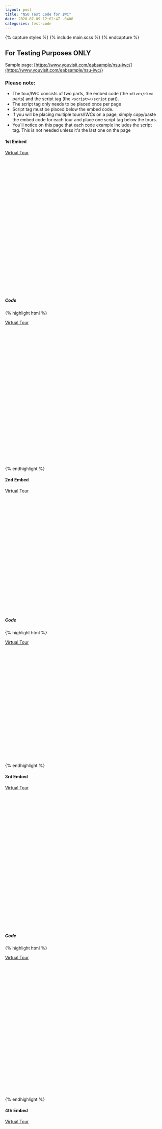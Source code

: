 ```yaml
---
layout: post
title: "NSU Test Code for IWC"
date: 2020-07-09 12:02:47 -0400
categories: test-code
---
```


{% capture styles %}
{% include main.scss %}
{% endcapture %}

<style>
{{ styles | scssify }}
</style>

## For Testing Purposes ONLY

Sample page: [https://www.youvisit.com/eabsample/nsu-iwc/](https://www.youvisit.com/eabsample/nsu-iwc/)

### Please note:

- The tour/IWC consists of two parts, the embed code (the `<div></div>` parts) and the script tag (the `<script></script` part).
- The script tag only needs to be placed once per page
- Script tag must be placed below the embed code.
- If you will be placing multiple tours/IWCs on a page, simply copy/paste the embed code for each tour and place one script tag below the tours.
- You'll notice on this page that each code example includes the script tag. This is not needed unless it's the last one on the page

#### 1st Embed

<div style="position:relative;">
 <div style="margin-left:auto; margin-right: auto; width: 100%; height: 460px;">
  <a href="https://www.youvisit.com" class="virtualtour_embed"
     title="Virtual Reality, Virtual Tour"
     data-platform="v"
     data-link-type="immersive"
     data-inst="62610"
     data-image-width="100%"
     data-image-height="100%"
     data-image-quality="20">Virtual Tour</a>
 </div>
</div>

##### Code

{% highlight html %}

<div style="position: relative;">
  <div
    style="margin-left: auto; margin-right: auto; width: 1440px; height: 460px;"
  >
    <a
      href="https://www.youvisit.com"
      class="virtualtour_embed"
      title="Virtual Reality, Virtual Tour"
      data-platform="v"
      data-link-type="immersive"
      data-inst="62610"
      data-image-width="100%"
      data-image-height="100%"
      data-image-quality="20"
      >Virtual Tour</a
    >
  </div>
</div>
<script
  async="async"
  defer="defer"
  src="https://www.youvisit.com/tour/Embed/js3"
></script>

{% endhighlight %}

#### 2nd Embed

<div style="position: relative;">
  <div
    style="margin-left: auto; margin-right: auto; width: 100%; height: 400px;"
  >
    <a
      href="https://www.youvisit.com"
      class="virtualtour_embed"
      title="Virtual Reality, Virtual Tour"
      data-platform="w"
      data-link-type="immersive"
      data-inst="78506"
      data-type="inline-embed"
      data-stopid="273479"
      data-load-stop-only="1"
      data-image-width="100%"
      data-image-height="100%"
      data-image-quality="20"
      data-capabilities="48"
      data-loc="142970"
      >Virtual Tour</a
    >
    <script
      async="async"
      defer="defer"
      src="https://www.youvisit.com/tour/Embed/js3"
    ></script>
  </div>
</div>

##### Code

{% highlight html %}

<div style="position: relative;">
  <div
    style="margin-left: auto; margin-right: auto; width: 600px; height: 400px;"
  >
    <a
      href="https://www.youvisit.com"
      class="virtualtour_embed"
      title="Virtual Reality, Virtual Tour"
      data-platform="w"
      data-link-type="immersive"
      data-inst="78506"
      data-type="inline-embed"
      data-stopid="273479"
      data-load-stop-only="1"
      data-image-width="100%"
      data-image-height="100%"
      data-image-quality="20"
      data-capabilities="48"
      data-loc="142970"
      >Virtual Tour</a
    >
    <script
      async="async"
      defer="defer"
      src="https://www.youvisit.com/tour/Embed/js3"
    ></script>
  </div>
</div>
<script async="async" defer="defer" src="https://www.youvisit.com/tour/Embed/js3"></script>
{% endhighlight %}

#### 3rd Embed

<div style="position: relative;">
  <div
    style="margin-left: auto; margin-right: auto; width: 1440px; height: 460px;"
  >
    <a
      href="https://www.youvisit.com"
      class="virtualtour_embed"
      title="Virtual Reality, Virtual Tour"
      data-platform="v"
      data-link-type="immersive"
      data-inst="78506"
      data-type="inline-embed"
      data-image-width="100%"
      data-image-height="100%"
      data-image-quality="20"
      data-loc="142971"
      >Virtual Tour</a
    >
  </div>
</div>

##### Code

{% highlight html %}

<div style="position: relative;">
  <div
    style="margin-left: auto; margin-right: auto; width: 1440px; height: 460px;"
  >
    <a
      href="https://www.youvisit.com"
      class="virtualtour_embed"
      title="Virtual Reality, Virtual Tour"
      data-platform="v"
      data-link-type="immersive"
      data-inst="78506"
      data-type="inline-embed"
      data-image-width="100%"
      data-image-height="100%"
      data-image-quality="20"
      data-loc="142971"
      >Virtual Tour</a
    >
  </div>
</div>
<script async="async" defer="defer" src="https://www.youvisit.com/tour/Embed/js3"></script>
{% endhighlight %}

#### 4th Embed

<div style="position: relative;">
  <div
    style="margin-left: auto; margin-right: auto; width: 1440px; height: 600px;"
  >
    <a
      href="https://www.youvisit.com"
      class="virtualtour_embed"
      title="Virtual Reality, Virtual Tour"
      data-platform="v"
      data-inst="78506"
      data-type="inline-embed"
      data-stopid="273504"
      data-load-stop-only="1"
      data-image-width="100%"
      data-image-height="100%"
      data-image-quality="20"
      data-capabilities="96"
      data-loc="142970"
      >Virtual Tour</a
    >
  </div>
</div>

##### Code

{% highlight html %}

<div style="position: relative;">
  <div
    style="margin-left: auto; margin-right: auto; width: 1440px; height: 600px;"
  >
    <a
      href="https://www.youvisit.com"
      class="virtualtour_embed"
      title="Virtual Reality, Virtual Tour"
      data-platform="v"
      data-inst="78506"
      data-type="inline-embed"
      data-stopid="273504"
      data-load-stop-only="1"
      data-image-width="100%"
      data-image-height="100%"
      data-image-quality="20"
      data-capabilities="96"
      data-loc="142970"
      >Virtual Tour</a
    >
  </div>
</div>

<script
  async="async"
  defer="defer"
  src="https://www.youvisit.com/tour/Embed/js3"
></script>

{% endhighlight %}

#### 5th Embed

<div style="position: relative;">
  <div
    style="margin-left: auto; margin-right: auto; width: 450px; height: 300px;"
  >
    <a
      href="https://www.youvisit.com"
      class="virtualtour_embed"
      title="Virtual Reality, Virtual Tour"
      data-platform="w"
      data-link-type="immersive"
      data-inst="78506"
      data-type="inline-embed"
      data-stopid="273531"
      data-load-stop-only="1"
      data-image-width="100%"
      data-image-height="100%"
      data-image-quality="20"
      data-capabilities="96"
      data-loc="142970"
      >Virtual Tour</a
    >
  </div>
</div>

##### Code

{% highlight html %}

<div style="position: relative;">
  <div
    style="margin-left: auto; margin-right: auto; width: 450px; height: 300px;"
  >
    <a
      href="https://www.youvisit.com"
      class="virtualtour_embed"
      title="Virtual Reality, Virtual Tour"
      data-platform="w"
      data-link-type="immersive"
      data-inst="78506"
      data-type="inline-embed"
      data-stopid="273531"
      data-load-stop-only="1"
      data-image-width="100%"
      data-image-height="100%"
      data-image-quality="20"
      data-capabilities="96"
      data-loc="142970"
      >Virtual Tour</a
    >
  </div>
</div>
<script
  async="async"
  defer="defer"
  src="https://www.youvisit.com/tour/Embed/js3"
></script>

{% endhighlight %}

#### 6th Embed

<div style="position: relative;">
  <div
    style="margin-left: auto; margin-right: auto; width: 1440px; height: 600px;"
  >
    <a
      href="https://www.youvisit.com"
      class="virtualtour_embed"
      title="Virtual Reality, Virtual Tour"
      data-platform="v"
      data-link-type="immersive"
      data-inst="78506"
      data-type="inline-embed"
      data-image-width="100%"
      data-image-height="100%"
      data-image-quality="20"
      data-loc="142977"
      >Virtual Tour</a
    >
  </div>
</div>

##### Code

{% highlight html %}

<div style="position: relative;">
  <div
    style="margin-left: auto; margin-right: auto; width: 1440px; height: 600px;"
  >
    <a
      href="https://www.youvisit.com"
      class="virtualtour_embed"
      title="Virtual Reality, Virtual Tour"
      data-platform="v"
      data-link-type="immersive"
      data-inst="78506"
      data-type="inline-embed"
      data-image-width="100%"
      data-image-height="100%"
      data-image-quality="20"
      data-loc="142977"
      >Virtual Tour</a
    >
  </div>
</div>

<script
  async="async"
  defer="defer"
  src="https://www.youvisit.com/tour/Embed/js3"
></script>

{% endhighlight %}

<script async="async" defer="defer" src="https://www.youvisit.com/tour/Embed/js3"></script>
